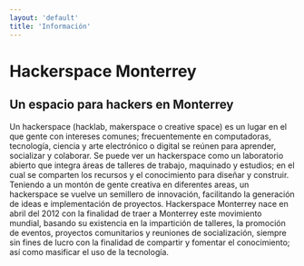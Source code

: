 ```yaml
---
layout: 'default'
title: 'Información'
---
```


# Hackerspace Monterrey
## Un espacio para hackers en Monterrey

Un hackerspace (hacklab, makerspace o creative space) es un lugar en el que gente con intereses comunes; frecuentemente en computadoras, tecnología, ciencia y arte electrónico o digital se reúnen para aprender, socializar y colaborar. Se puede ver un hackerspace como un laboratorio abierto que integra áreas de talleres de trabajo, maquinado y estudios; en el cual se comparten los recursos y el conocimiento para diseñar y construir. Teniendo a un montón de gente creativa en diferentes areas, un hackerspace se vuelve un semillero de innovación, facilitando la generación de ideas e implementación de proyectos. Hackerspace Monterrey nace en abril del 2012 con la finalidad de traer a Monterrey este movimiento mundial, basando su existencia en la impartición de talleres, la promoción de eventos, proyectos comunitarios y reuniones de socialización, siempre sin fines de lucro con la finalidad de compartir y fomentar el conocimiento; así como masificar el uso de la tecnología.